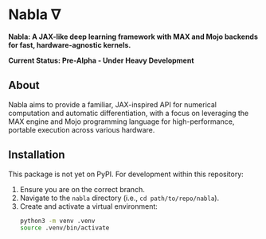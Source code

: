 # Nabla ∇

**Nabla: A JAX-like deep learning framework with MAX and Mojo backends for fast, hardware-agnostic kernels.**

**Current Status: Pre-Alpha - Under Heavy Development**

## About
Nabla aims to provide a familiar, JAX-inspired API for numerical computation and automatic differentiation, with a focus on leveraging the MAX engine and Mojo programming language for high-performance, portable execution across various hardware.

## Installation
This package is not yet on PyPI. For development within this repository:
1. Ensure you are on the correct branch.
2. Navigate to the `nabla` directory (i.e., `cd path/to/repo/nabla`).
3. Create and activate a virtual environment:
   ```bash
   python3 -m venv .venv
   source .venv/bin/activate